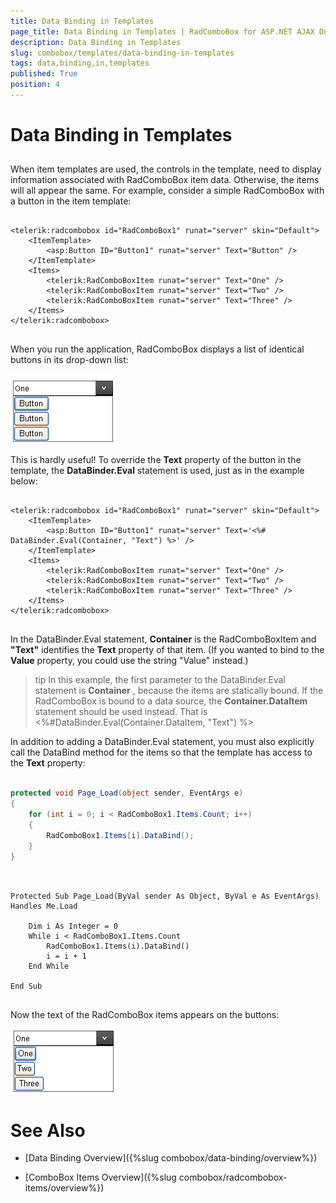```yaml
---
title: Data Binding in Templates
page_title: Data Binding in Templates | RadComboBox for ASP.NET AJAX Documentation
description: Data Binding in Templates
slug: combobox/templates/data-binding-in-templates
tags: data,binding,in,templates
published: True
position: 4
---
```


# Data Binding in Templates



## 

When item templates are used, the controls in the template, need to display information associated with RadComboBox item data. Otherwise, the items will all appear the same. For example, consider a simple RadComboBox with a button in the item template:

````ASPNET
	    
<telerik:radcombobox id="RadComboBox1" runat="server" skin="Default">
	<ItemTemplate>
		<asp:Button ID="Button1" runat="server" Text="Button" />
	</ItemTemplate>
	<Items>
		<telerik:RadComboBoxItem runat="server" Text="One" />
		<telerik:RadComboBoxItem runat="server" Text="Two" />
		<telerik:RadComboBoxItem runat="server" Text="Three" />
	</Items>
</telerik:radcombobox>
	    
````



When you run the application, RadComboBox displays a list of identical buttons in its drop-down list:

![ComboBox UnBound Item Template](images/combobox_unbounditemtemplate.png)

This is hardly useful! To override the **Text** property of the button in the template, the **DataBinder.Eval** statement is used, just as in the example below:

````ASPNET
	    
<telerik:radcombobox id="RadComboBox1" runat="server" skin="Default">
	<ItemTemplate>
		<asp:Button ID="Button1" runat="server" Text='<%# DataBinder.Eval(Container, "Text") %>' />
	</ItemTemplate>
	<Items>
		<telerik:RadComboBoxItem runat="server" Text="One" />
		<telerik:RadComboBoxItem runat="server" Text="Two" />
		<telerik:RadComboBoxItem runat="server" Text="Three" />
	</Items>
</telerik:radcombobox>
	
````



In the DataBinder.Eval statement, **Container** is the RadComboBoxItem and **"Text"** identifies the **Text** property of that item. (If you wanted to bind to the **Value** property, you could use the string "Value" instead.)

>tip In this example, the first parameter to the DataBinder.Eval statement is **Container** , because the items are statically bound. If the RadComboBox is bound to a data source, the **Container.DataItem** statement should be used instead. That is <%#DataBinder.Eval(Container.DataItem, "Text") %>
>


In addition to adding a DataBinder.Eval statement, you must also explicitly call the DataBind method for the items so that the template has access to the **Text** property:



````C#
	     	
protected void Page_Load(object sender, EventArgs e)
{   
	for (int i = 0; i < RadComboBox1.Items.Count; i++)   
	{       
		RadComboBox1.Items[i].DataBind();   
	}  
}
				
````
````VB.NET
	     
Protected Sub Page_Load(ByVal sender As Object, ByVal e As EventArgs) Handles Me.Load

	Dim i As Integer = 0
	While i < RadComboBox1.Items.Count
		RadComboBox1.Items(i).DataBind()
		i = i + 1
	End While

End Sub
	
````


Now the text of the RadComboBox items appears on the buttons:

![ComboBox With Button Template](images/combobox_boundbuttons.png)

# See Also

 * [Data Binding Overview]({%slug combobox/data-binding/overview%})

 * [ComboBox Items Overview]({%slug combobox/radcombobox-items/overview%})
